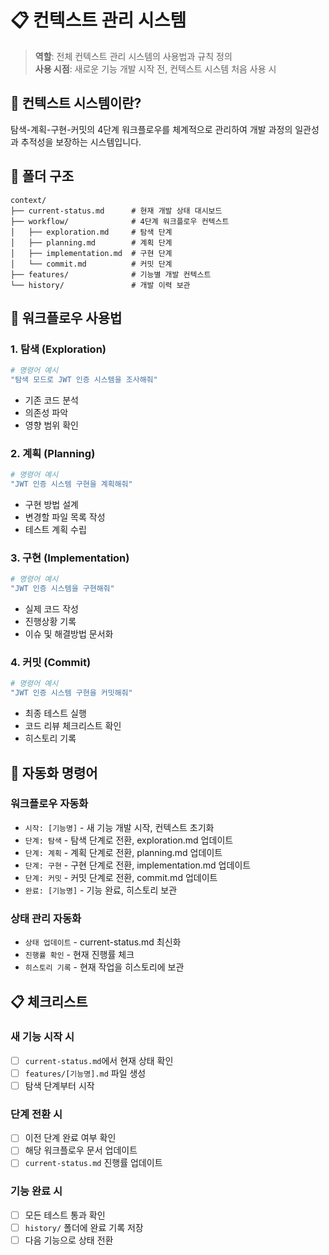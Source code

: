 # 📋 컨텍스트 관리 시스템

> **역할**: 전체 컨텍스트 관리 시스템의 사용법과 규칙 정의  
> **사용 시점**: 새로운 기능 개발 시작 전, 컨텍스트 시스템 처음 사용 시

## 🎯 컨텍스트 시스템이란?

탐색-계획-구현-커밋의 4단계 워크플로우를 체계적으로 관리하여 개발 과정의 일관성과 추적성을 보장하는 시스템입니다.

## 📁 폴더 구조

```
context/
├── current-status.md      # 현재 개발 상태 대시보드
├── workflow/              # 4단계 워크플로우 컨텍스트
│   ├── exploration.md     # 탐색 단계
│   ├── planning.md        # 계획 단계
│   ├── implementation.md  # 구현 단계
│   └── commit.md          # 커밋 단계
├── features/              # 기능별 개발 컨텍스트
└── history/               # 개발 이력 보관
```

## 🔄 워크플로우 사용법

### 1. 탐색 (Exploration)

```bash
# 명령어 예시
"탐색 모드로 JWT 인증 시스템을 조사해줘"
```

- 기존 코드 분석
- 의존성 파악
- 영향 범위 확인

### 2. 계획 (Planning)

```bash
# 명령어 예시
"JWT 인증 시스템 구현을 계획해줘"
```

- 구현 방법 설계
- 변경할 파일 목록 작성
- 테스트 계획 수립

### 3. 구현 (Implementation)

```bash
# 명령어 예시
"JWT 인증 시스템을 구현해줘"
```

- 실제 코드 작성
- 진행상황 기록
- 이슈 및 해결방법 문서화

### 4. 커밋 (Commit)

```bash
# 명령어 예시
"JWT 인증 시스템 구현을 커밋해줘"
```

- 최종 테스트 실행
- 코드 리뷰 체크리스트 확인
- 히스토리 기록

## 🤖 자동화 명령어

### 워크플로우 자동화

- `시작: [기능명]` - 새 기능 개발 시작, 컨텍스트 초기화
- `단계: 탐색` - 탐색 단계로 전환, exploration.md 업데이트
- `단계: 계획` - 계획 단계로 전환, planning.md 업데이트
- `단계: 구현` - 구현 단계로 전환, implementation.md 업데이트
- `단계: 커밋` - 커밋 단계로 전환, commit.md 업데이트
- `완료: [기능명]` - 기능 완료, 히스토리 보관

### 상태 관리 자동화

- `상태 업데이트` - current-status.md 최신화
- `진행률 확인` - 현재 진행률 체크
- `히스토리 기록` - 현재 작업을 히스토리에 보관

## 📋 체크리스트

### 새 기능 시작 시

- [ ] `current-status.md`에서 현재 상태 확인
- [ ] `features/[기능명].md` 파일 생성
- [ ] 탐색 단계부터 시작

### 단계 전환 시

- [ ] 이전 단계 완료 여부 확인
- [ ] 해당 워크플로우 문서 업데이트
- [ ] `current-status.md` 진행률 업데이트

### 기능 완료 시

- [ ] 모든 테스트 통과 확인
- [ ] `history/` 폴더에 완료 기록 저장
- [ ] 다음 기능으로 상태 전환
